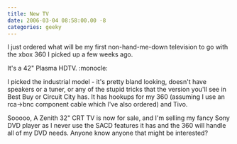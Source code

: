 ```yaml
---
title: New TV
date: 2006-03-04 08:58:00.00 -8
categories: geeky
---
```

I just ordered what will be my first non-hand-me-down television to go with the xbox 360 I picked up a few weeks ago.

It's a 42" Plasma HDTV. :monocle:

I picked the industrial model - it's pretty bland looking, doesn't have speakers or a tuner, or any of the stupid tricks that the version you'll see in Best Buy or Circuit City has. It has hookups for my 360 (assuming I use an rca->bnc component cable which I've also ordered) and Tivo.

Sooooo, A Zenith 32" CRT TV is now for sale, and I'm selling my fancy Sony DVD player as I never use the SACD features it has and the 360 will handle all of my DVD needs. Anyone know anyone that might be interested?
